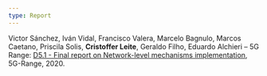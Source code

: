 ```yaml
---
type: Report
---
```


Victor Sánchez, Iván Vidal, Francisco Valera, Marcelo Bagnulo, Marcos Caetano, Priscila Solis, <b>Cristoffer Leite</b>, Geraldo Filho, Eduardo Alchieri – 5G Range: [D5.1 - Final report on Network-level mechanisms implementation](http://www.it.uc3m.es/fvalera/5grange/D5.2finalversion.pdf), 5G-Range, 2020.
